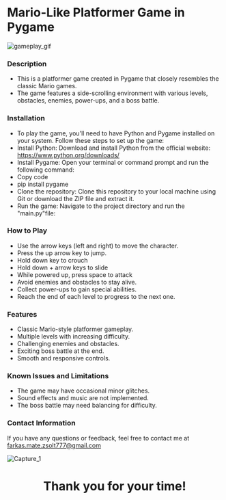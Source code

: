 # Mario-Like Platformer Game in Pygame

![gameplay_gif](https://github.com/MattWolf777/Super_Pyrio/assets/109434781/b6b0115e-5286-441c-802d-2f4ff174a2c9)

### Description
- This is a platformer game created in Pygame that closely resembles the classic Mario games. 
- The game features a side-scrolling environment with various levels, obstacles, enemies, power-ups, and a boss battle.


### Installation
- To play the game, you'll need to have Python and Pygame installed on your system. Follow these steps to set up the game:
- Install Python: Download and install Python from the official website: https://www.python.org/downloads/
- Install Pygame: Open your terminal or command prompt and run the following command:
- Copy code
- pip install pygame
- Clone the repository: Clone this repository to your local machine using Git or download the ZIP file and extract it.
- Run the game: Navigate to the project directory and run the "main.py"file:


### How to Play
- Use the arrow keys (left and right) to move the character.
- Press the up arrow key to jump.
- Hold down key to crouch
- Hold down + arrow keys to slide
- While powered up, press space to attack
- Avoid enemies and obstacles to stay alive.
- Collect power-ups to gain special abilities.
- Reach the end of each level to progress to the next one.


### Features
- Classic Mario-style platformer gameplay.
- Multiple levels with increasing difficulty.
- Challenging enemies and obstacles.
- Exciting boss battle at the end.
- Smooth and responsive controls.


### Known Issues and Limitations
- The game may have occasional minor glitches.
- Sound effects and music are not implemented.
- The boss battle may need balancing for difficulty.


### Contact Information
If you have any questions or feedback, feel free to contact me at farkas.mate.zsolt777@gmail.com

![Capture_1](https://github.com/MattWolf777/Super_Pyrio/assets/109434781/2c4d20fb-78f4-43ef-940b-89440ce48bc4)
<h1 align="center" >
Thank you for your time!
<h1>
